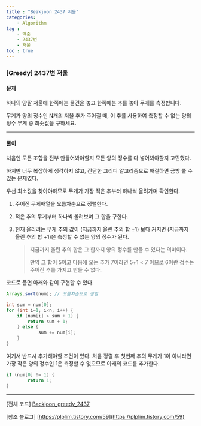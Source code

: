 ```yaml
---
title : "Beakjoon 2437 저울"
categories: 
    - Algorithm
tag : 
    - 백준
    - 2437번
    - 저울
toc : true
---
```


### [Greedy] 2437번 저울



#### 문제

하나의 양팔 저울에 한쪽에는 물건을 놓고 한쪽에는 추를 놓아 무게를 측정합니다.

무게가 양의 정수인 N개의 저울 추가 주어질 때, 이 추를 사용하여 측정할 수 없는 양의 정수 무게 중 최솟값을 구하세요.

------



#### 풀이

처음엔 모든 조합을 전부 만들어봐야할지 모든 양의 정수를 다 넣어봐야할지 고민했다.

하지만 너무 복잡하게 생각하지 않고, 간단한 그리디 알고리즘으로 해결하면 금방 풀 수있는 문제였다.



우선 최소값을 찾아야하므로 무게가 가장 적은 추부터 하나씩 올려가며 확인한다.

1. 주어진 무게배열을 오름차순으로 정렬한다.

2. 적은 추의 무게부터 하나씩 올려보며 그 합을 구한다.

3. 현재 올리려는 무게 추의 값이 (지금까지 올린 추의 합 +1) 보다 커지면 (지금까지 올린 추의 합 +1)은 측정할 수 없는 양의 정수가 된다.

   > 지금까지 올린 추의 합은 그 합까지 양의 정수를 만들 수 있다는 의미이다.
   >
   > 만약 그 합이 5이고 다음애 오는 추가 7이라면 5+1 < 7 이므로 6이란 정수는 주어진 추를 가지고 만들 수 없다.



코드로 풀면 아래와 같이 구현할 수 있다.

```java
Arrays.sort(num); // 오름차순으로 정렬

int sum = num[0];
for (int i=1; i<n; i++) {
  	if (num[i] > sum + 1) {
      	return sum + 1;
    } else {
    		sum += num[i];
  	}
}
```



여기서 반드시 추가해야할 조건이 있다. 처음 정렬 후 첫번째 추의 무게가 1이 아니라면 가장 작은 양의 정수인 1은 측정할 수 없으므로 아래의 코드를 추가한다.

```java
if (num[0] != 1) {
		return 1;
}
```

------



[전체 코드]
[Backjoon_greedy_2437](https://github.com/yuntnwls/codingtest/blob/1d6051d7f3e52f3b670e963b535247635e876682/src/com/backjoon/greedy/t2437/Main.java)

[참조 블로그]
[https://plplim.tistory.com/59](https://plplim.tistory.com/59)

